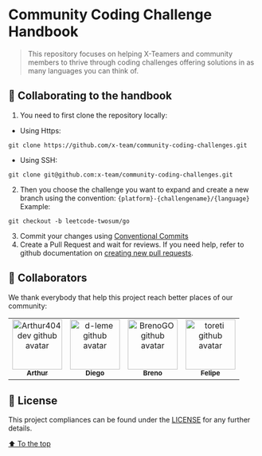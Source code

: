 # Community Coding Challenge Handbook

> This repository focuses on helping X-Teamers and community members to thrive through coding challenges offering solutions in as many languages you can think of.
>

## 🚀 Collaborating to the handbook

1. You need to first clone the repository locally:

- Using Https:
```
git clone https://github.com/x-team/community-coding-challenges.git
```
- Using SSH:
```
git clone git@github.com:x-team/community-coding-challenges.git
```
2. Then you choose the challenge you want to expand and create a new branch using the convention: `{platform}-{challengename}/{language}`
Example:
```
git checkout -b leetcode-twosum/go
```
3. Commit your changes using [Conventional Commits](https://www.conventionalcommits.org/en/v1.0.0/)
4. Create a Pull Request and wait for reviews. If you need help, refer to github documentation on [creating new pull requests](https://help.github.com/en/github/collaborating-with-issues-and-pull-requests/creating-a-pull-request).

## 🤝 Collaborators

We thank everybody that help this project reach better places of our community:

<table>
  <tr>
    <!-- Collaborator -->
    <td align="center">
      <a href="https://github.com/arthur404dev">
        <img src="https://github.com/arthur404dev.png" width="100px;" alt="Arthur404dev github avatar"/><br>
        <sub>
          <b>Arthur</b>
        </sub>
      </a>
    </td>
    <!-- . -->
    <!-- Collaborator -->
    <td align="center">
      <a href="https://github.com/d-leme">
        <img src="https://github.com/d-leme.png" width="100px;" alt="d-leme github avatar"/><br>
        <sub>
          <b>Diego</b>
        </sub>
      </a>
    </td>
    <!-- . -->
    <!-- Collaborator -->
    <td align="center">
      <a href="https://github.com/BrenoGO">
        <img src="https://github.com/BrenoGO.png" width="100px;" alt="BrenoGO github avatar"/><br>
        <sub>
          <b>Breno</b>
        </sub>
      </a>
    </td>
    <!-- . -->
    <!-- Collaborator -->
    <td align="center">
      <a href="https://github.com/toreti">
        <img src="https://github.com/toreti.png" width="100px;" alt="toreti github avatar"/><br>
        <sub>
          <b>Felipe</b>
        </sub>
      </a>
    </td>
    <!-- . -->
  </tr>
</table>

## 📝 License

This project compliances can be found under the [LICENSE](LICENSE.md) for any further details.

[⬆ To the top](#community-coding-challenges)<br>
